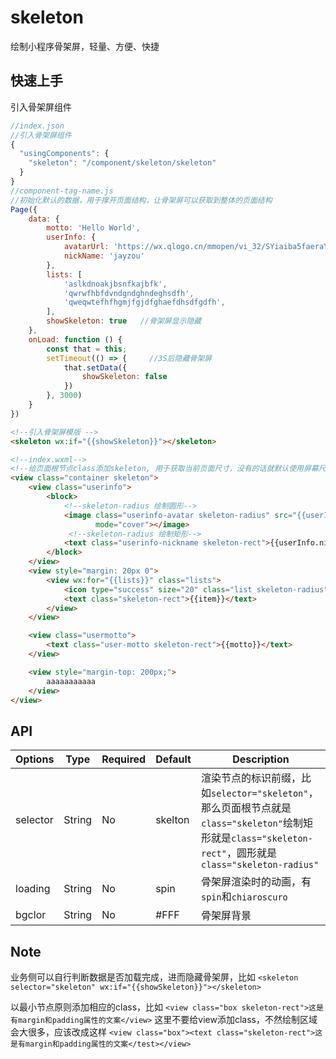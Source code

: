 # skeleton
绘制小程序骨架屏，轻量、方便、快捷

## 快速上手

引入骨架屏组件
```javascript
//index.json
//引入骨架屏组件
{
  "usingComponents": {
    "skeleton": "/component/skeleton/skeleton"
  }
}
//component-tag-name.js
//初始化默认的数据，用于撑开页面结构，让骨架屏可以获取到整体的页面结构
Page({
	data: {
		motto: 'Hello World',
		userInfo: {
			avatarUrl: 'https://wx.qlogo.cn/mmopen/vi_32/SYiaiba5faeraYBoQCWdsBX4hSjFKiawzhIpnXjejDtjmiaFqMqhIlRBqR7IVdbKE51npeF6X1cXxtDQD2bzehgqMA/132',
			nickName: 'jayzou'
		},
		lists: [
			'aslkdnoakjbsnfkajbfk',
			'qwrwfhbfdvndgndghndeghsdfh',
			'qweqwtefhfhgmjfgjdfghaefdhsdfgdfh',
		],
		showSkeleton: true   //骨架屏显示隐藏
	},
	onLoad: function () {
		const that = this;
		setTimeout(() => {     //3S后隐藏骨架屏
			that.setData({
				showSkeleton: false
			})
		}, 3000)
	}
})


```

```html
<!--引入骨架屏模版 -->
<skeleton wx:if="{{showSkeleton}}"></skeleton>

<!--index.wxml-->
<!--给页面根节点class添加skeleton, 用于获取当前页面尺寸，没有的话就默认使用屏幕尺寸-->
<view class="container skeleton">
    <view class="userinfo">
        <block>
	        <!--skeleton-radius 绘制圆形-->
            <image class="userinfo-avatar skeleton-radius" src="{{userInfo.avatarUrl}}"
                   mode="cover"></image>
             <!--skeleton-radius 绘制矩形-->
            <text class="userinfo-nickname skeleton-rect">{{userInfo.nickName}}</text>
        </block>
    </view>
    <view style="margin: 20px 0">
        <view wx:for="{{lists}}" class="lists">
            <icon type="success" size="20" class="list skeleton-radius"/>
            <text class="skeleton-rect">{{item}}</text>
        </view>
    </view>

    <view class="usermotto">
        <text class="user-motto skeleton-rect">{{motto}}</text>
    </view>

    <view style="margin-top: 200px;">
        aaaaaaaaaaa
    </view>
</view>
```

## API

| Options | Type   | Required | Default         | Description                                                  |
| ------- | ------ | --------- | --------------- | ------------------------------------------------------------ |
| selector | String | No        | skelton | 渲染节点的标识前缀，比如```selector="skeleton"```，那么页面根节点就是```class="skeleton"```绘制矩形就是```class="skeleton-rect"```，圆形就是```class="skeleton-radius"```|
| loading | String | No        | spin            | 骨架屏渲染时的动画，有`spin`和`chiaroscuro` |
| bgclor | String  | No        | \#FFF            | 骨架屏背景 |

## Note
业务侧可以自行判断数据是否加载完成，进而隐藏骨架屏，比如
`<skeleton selector="skeleton" wx:if="{{showSkeleton}}"></skeleton>`

以最小节点原则添加相应的class，比如
`<view class="box skeleton-rect">这是有margin和padding属性的文案</view>`
这里不要给view添加class，不然绘制区域会大很多，应该改成这样
`<view class="box"><text class="skeleton-rect">这是有margin和padding属性的文案</test></view>`

